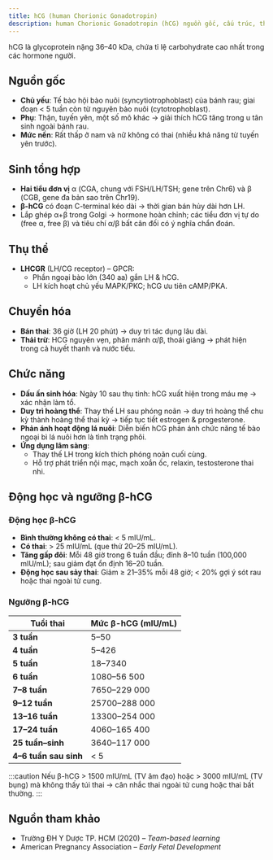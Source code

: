 ```yaml
---
title: hCG (human Chorionic Gonadotropin)
description: human Chorionic Gonadotropin (hCG) nguồn gốc, cấu trúc, thụ thể, chuyển hóa, chức năng và động học.
---
```


hCG là glycoprotein nặng 36–40 kDa, chứa tỉ lệ carbohydrate cao nhất trong các hormone người.

## Nguồn gốc

- **Chủ yếu**: Tế bào hội bào nuôi (syncytiotrophoblast) của bánh rau; giai đoạn < 5 tuần còn từ nguyên bào nuôi (cytotrophoblast).
- **Phụ**: Thận, tuyến yên, một số mô khác → giải thích hCG tăng trong u tân sinh ngoài bánh rau.
- **Mức nền**: Rất thấp ở nam và nữ không có thai (nhiều khả năng từ tuyến yên trước).

## Sinh tổng hợp

- **Hai tiểu đơn vị** α (CGA, chung với FSH/LH/TSH; gene trên Chr6) và β (CGB, gene đa bản sao trên Chr19).
- **β-hCG** có đoạn C-terminal kéo dài → thời gian bán hủy dài hơn LH.
- Lắp ghép α+β trong Golgi → hormone hoàn chỉnh; các tiểu đơn vị tự do (free α, free β) và tiêu chí α/β bất cân đối có ý nghĩa chẩn đoán.

## Thụ thể

- **LHCGR** (LH/CG receptor) – GPCR:
  - Phần ngoại bào lớn (340 aa) gắn LH & hCG.
  - LH kích hoạt chủ yếu MAPK/PKC; hCG ưu tiên cAMP/PKA.

## Chuyển hóa

- **Bán thai**: 36 giờ (LH 20 phút) → duy trì tác dụng lâu dài.
- **Thải trừ**: HCG nguyên vẹn, phân mảnh α/β, thoái giáng → phát hiện trong cả huyết thanh và nước tiểu.

## Chức năng

- **Dấu ấn sinh hóa**: Ngày 10 sau thụ tinh: hCG xuất hiện trong máu mẹ → xác nhận làm tổ.
- **Duy trì hoàng thể**: Thay thế LH sau phóng noãn → duy trì hoàng thể chu kỳ thành hoàng thể thai kỳ → tiếp tục tiết estrogen & progesterone.
- **Phản ánh hoạt động lá nuôi**: Diễn biến hCG phản ánh chức năng tế bào ngoại bì lá nuôi hơn là tình trạng phôi.
- **Ứng dụng lâm sàng**:
  - Thay thế LH trong kích thích phóng noãn cuối cùng.
  - Hỗ trợ phát triển nội mạc, mạch xoắn ốc, relaxin, testosterone thai nhi.

## Động học và ngưỡng β-hCG

### Động học β-hCG

- **Bình thường không có thai**: < 5 mIU/mL.
- **Có thai**: > 25 mIU/mL (que thử 20–25 mIU/mL).
- **Tăng gấp đôi**: Mỗi 48 giờ trong 6 tuần đầu; đỉnh 8–10 tuần (100,000 mIU/mL); sau giảm đạt ổn định 16–20 tuần.
- **Động học sau sảy thai**: Giảm ≥ 21–35% mỗi 48 giờ; < 20% gợi ý sót rau hoặc thai ngoài tử cung.

### Ngưỡng β-hCG

| Tuổi thai             | Mức β-hCG (mIU/mL) |
| --------------------- | ------------------ |
| **3 tuần**            | 5–50               |
| **4 tuần**            | 5–426              |
| **5 tuần**            | 18–7340            |
| **6 tuần**            | 1080–56 500        |
| **7–8 tuần**          | 7650–229 000       |
| **9–12 tuần**         | 25700–288 000      |
| **13–16 tuần**        | 13300–254 000      |
| **17–24 tuần**        | 4060–165 400       |
| **25 tuần–sinh**      | 3640–117 000       |
| **4–6 tuần sau sinh** | < 5                |

:::caution
Nếu β-hCG > 1500 mIU/mL (TV âm đạo) hoặc > 3000 mIU/mL (TV bụng) mà không thấy túi thai → cân nhắc thai ngoài tử cung hoặc thai bất thường.
:::

## Nguồn tham khảo

- Trường ĐH Y Dược TP. HCM (2020) – _Team-based learning_
- American Pregnancy Association – _Early Fetal Development_
